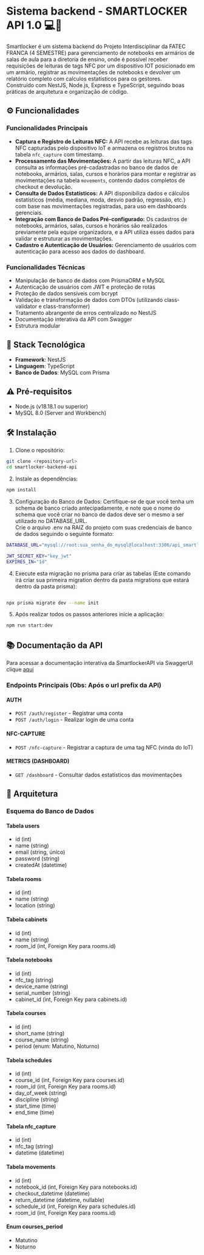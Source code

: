 # Sistema backend - SMARTLOCKER API 1.0 💻🔐

Smartlocker é um sistema backend do Projeto Interdisciplinar da FATEC FRANCA (4 SEMESTRE) para gerenciamento de notebooks em armários de salas de aula para a diretoria de ensino, onde é possível receber requisições de leituras de tags NFC por um dispositivo IOT posicionado em um armário, registrar as movimentações de notebooks e devolver um relatório completo com calculos estatísticos para os gestores.  
Construído com NestJS, Node.js, Express e TypeScript, seguindo boas práticas de arquitetura e organização de código.

## ⚙️ Funcionalidades

### Funcionalidades Principais

- **Captura e Registro de Leituras NFC:** A API recebe as leituras das tags NFC capturadas pelo dispositivo IoT e armazena os registros brutos na tabela `nfc_capture` com timestamp.
- **Processamento das Movimentações:** A partir das leituras NFC, a API consulta as informações pré-cadastradas no banco de dados de notebooks, armários, salas, cursos e horários para montar e registrar as movimentações na tabela `movements`, contendo dados completos de checkout e devolução.
- **Consulta de Dados Estatísticos:** A API disponibiliza dados e cálculos estatísticos (média, mediana, moda, desvio padrão, regressão, etc.) com base nas movimentações registradas, para uso em dashboards gerenciais.
- **Integração com Banco de Dados Pré-configurado:** Os cadastros de notebooks, armários, salas, cursos e horários são realizados previamente pela equipe organizadora, e a API utiliza esses dados para validar e estruturar as movimentações.
- **Cadastro e Autenticação de Usuários:** Gerenciamento de usuários com autenticação para acesso aos dados do dashboard.

### Funcionalidades Técnicas

- Manipulação de banco de dados com PrismaORM e MySQL
- Autenticação de usuários com JWT e proteção de rotas
- Proteção de dados sensíveis com bcrypt
- Validação e transformação de dados com DTOs (utilizando class-validator e class-transformer)
- Tratamento abrangente de erros centralizado no NestJS
- Documentação interativa da API com Swagger
- Estrutura modular

## 🧪 Stack Tecnológica

- **Framework**: NestJS
- **Linguagem**: TypeScript
- **Banco de Dados**: MySQL com Prisma

## ⚠️ Pré-requisitos

- Node.js (v18.18.1 ou superior)
- MySQL 8.0 (Server and Workbench)

## 🛠️ Instalação

1. Clone o repositório:

```bash
git clone <repository-url>
cd smartlocker-backend-api
```

2. Instale as dependências:

```bash
npm install
```

3. Configuração do Banco de Dados: Certifique-se de que você tenha um schema de banco criado antecipadamente, e note que o nome do schema que você criar no banco de dados deve ser o mesmo a ser utilizado no DATABASE_URL.  
   Crie o arquivo .env na RAIZ do projeto com suas credenciais de banco de dados seguindo o seguinte formato:

```bash
DATABASE_URL="mysql://root:sua_senha_do_mysql@localhost:3306/api_smartlocker"

JWT_SECRET_KEY="key_jwt"
EXPIRES_IN="1d"
```

4. Execute esta migração no prisma para criar as tabelas (Este comando irá criar sua primeira migration dentro da pasta migrations que estará dentro da pasta prisma):

```bash

npx prisma migrate dev --name init

```

5. Após realizar todos os passos anteriores inicie a aplicação:

```bash
npm run start:dev
```

## 📚 Documentação da API

Para acessar a documentação interativa da SmartlockerAPI via SwaggerUI clique [aqui](https://smartlocker-api-swagger.vercel.app/#/)

### Endpoints Principais (Obs: Após o url prefix da API)

#### AUTH

- `POST /auth/register` - Registrar uma conta
- `POST /auth/login` - Realizar login de uma conta

#### NFC-CAPTURE

- `POST /nfc-capture` - Registrar a captura de uma tag NFC (vinda do IoT)

#### METRICS (DASHBOARD)

- `GET /dashboard` - Consultar dados estatísticos das movimentações  

## 📐 Arquitetura

### Esquema do Banco de Dados

#### Tabela users

- id (int)
- name (string)
- email (string, único)
- password (string)
- createdAt (datetime)

#### Tabela rooms

- id (int)
- name (string)
- location (string)

#### Tabela cabinets

- id (int)
- name (string)
- room_id (int, Foreign Key para rooms.id)

#### Tabela notebooks

- id (int)
- nfc_tag (string)
- device_name (string)
- serial_number (string)
- cabinet_id (int, Foreign Key para cabinets.id)

#### Tabela courses

- id (int)
- short_name (string)
- course_name (string)
- period (enum: Matutino, Noturno)

#### Tabela schedules

- id (int)
- course_id (int, Foreign Key para courses.id)
- room_id (int, Foreign Key para rooms.id)
- day_of_week (string)
- discipline (string)
- start_time (time)
- end_time (time)

#### Tabela nfc_capture

- id (int)
- nfc_tag (string)
- datetime (datetime)

#### Tabela movements

- id (int)
- notebook_id (int, Foreign Key para notebooks.id)
- checkout_datetime (datetime)
- return_datetime (datetime, nullable)
- schedule_id (int, Foreign Key para schedules.id)
- room_id (int, Foreign Key para rooms.id)

#### Enum courses_period

- Matutino
- Noturno
